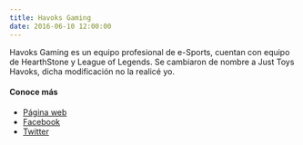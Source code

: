 ```yaml
---
title: Havoks Gaming
date: 2016-06-10 12:00:00
---
```

<p class="lead">
	Havoks Gaming es un equipo profesional de e-Sports, cuentan con equipo de HearthStone y League of Legends. Se cambiaron de nombre a Just Toys Havoks, dicha modificación no la realicé yo.
</p>

#### Conoce más
- [Página web](https://havoksgaming.com)
- [Facebook](https://www.facebook.com/HavoksGaming)
- [Twitter](https://twitter.com/HavoksGaming)
